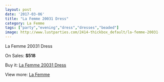 ```yaml
---
layout: post
date: '2017-03-06'
title: "La Femme 20031 Dress"
category: La Femme
tags: ["party","evening","dress","dresses","beaded"]
image: http://www.lustparties.com/2414-thickbox_default/la-femme-20031-dress.jpg
---
```

La Femme 20031 Dress

On Sales: **$518**
<a href="https://www.lustparties.com/en/la-femme/783-la-femme-20031-dress.html"><amp-img layout="responsive" width="600" height="600" src="//www.lustparties.com/2414-thickbox_default/la-femme-20031-dress.jpg" alt="La Femme 20031 Dress 0" /></a>
<a href="https://www.lustparties.com/en/la-femme/783-la-femme-20031-dress.html"><amp-img layout="responsive" width="600" height="600" src="//www.lustparties.com/2417-thickbox_default/la-femme-20031-dress.jpg" alt="La Femme 20031 Dress 1" /></a>
<a href="https://www.lustparties.com/en/la-femme/783-la-femme-20031-dress.html"><amp-img layout="responsive" width="600" height="600" src="//www.lustparties.com/2416-thickbox_default/la-femme-20031-dress.jpg" alt="La Femme 20031 Dress 2" /></a>
<a href="https://www.lustparties.com/en/la-femme/783-la-femme-20031-dress.html"><amp-img layout="responsive" width="600" height="600" src="//www.lustparties.com/2415-thickbox_default/la-femme-20031-dress.jpg" alt="La Femme 20031 Dress 3" /></a>

Buy it: [La Femme 20031 Dress](https://www.lustparties.com/en/la-femme/783-la-femme-20031-dress.html "La Femme 20031 Dress")

View more: [La Femme](https://www.lustparties.com/en/4-la-femme "La Femme")